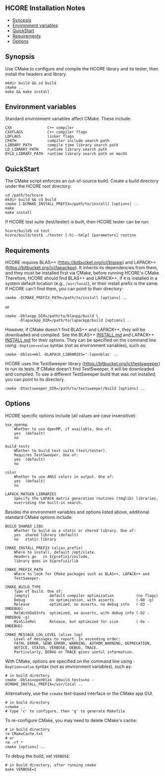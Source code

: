 HCORE Installation Notes
--------------------------------------------------------------------------------

- [Synopsis](#synopsis)
- [Environment variables](#environment-variables)
- [QuickStart](#quickstart)
- [Requirements](#requirements)
- [Options](#options)

Synopsis
--------------------------------------------------------------------------------

Use CMake to configure and compile the HCORE library and its tester, then
install the headers and library.

    mkdir build && cd build
    cmake ..
    make && make install

Environment variables
--------------------------------------------------------------------------------

Standard environment variables affect CMake. These include:

    CXX                C++ compiler
    CXXFLAGS           C++ compiler flags
    LDFLAGS            linker flags
    CPATH              compiler include search path
    LIBRARY_PATH       compile time library search path
    LD_LIBRARY_PATH    runtime library search path
    DYLD_LIBRARY_PATH  runtime library search path on macOS

QuickStart
--------------------------------------------------------------------------------

The CMake script enforces an out-of-source build. Create a build directory under
the HCORE root directory:

    cd /path/to/hcore
    mkdir build && cd build
    cmake [-DCMAKE_INSTALL_PREFIX=/path/to/install] [options] ..
    make
    make install

If HCORE test suite (test/tester) is built, then HCORE tester can be run:

    hcore/build$ cd test
    hcore/build/test$ ./tester [-h|--help] [parameters] routine

Requirements
--------------------------------------------------------------------------------

HCORE requires BLAS++ (https://bitbucket.org/icl/blaspp) and LAPACK++
(https://bitbucket.org/icl/lapackpp).
It inherits its dependencies from them, and they must be installed first via
CMake, before running HCORE's CMake. Therefore, HCORE should find BLAS++ and
LAPACK++, if it is installed in a system default location (e.g., `/usr/local`),
or their install prefix is the same. If HCORE can't find them, you can
point to their directory:

    cmake -DCMAKE_PREFIX_PATH=/path/to/install [options] ..

or

    cmake -Dblaspp_DIR=/path/to/blaspp/build \
          -Dlapackpp_DIR=/path/to/lapackpp/build [options] ..

However, if CMake doesn't find BLAS++ and LAPACK++, they will be downloaded and
compiled.
See the BLAS++ [INSTALL.md](https://bitbucket.org/icl/blaspp/src/master/INSTALL.md)
and LAPACK++ [INSTALL.md](https://bitbucket.org/icl/lapackpp/src/master/INSTALL.md)
for their options. They can be specified on the command line using `-Doption=value`
syntax (not as environment variables), such as:

    cmake -Dblas=mkl -DLAPACK_LIBRARIES='-lopenblas' ..

HCORE uses the TestSweeper library (https://bitbucket.org/icl/testsweeper) to
run its tests. If CMake doesn't find TestSweeper, it will be
downloaded and compiled. To use a different TestSweeper build that was
not installed, you can point to its directory.

    cmake -Dtestsweeper_DIR=/path/to/testsweeper/build [options] ..

Options
--------------------------------------------------------------------------------

HCORE specific options include (all values are case insensitive):

    use_openmp
        Whether to use OpenMP, if available. One of:
        yes  (default)
        no

    build_tests
        Whether to build test suite (test/tester).
        Requires TestSweeper. One of:
        yes  (default)
        no

    color
        Whether to use ANSI colors in output. One of:
        yes  (default)
        no

    LAPACK_MATGEN_LIBRARIES
        Specify the LAPACK matrix generation routines (tmglib) libraries,
        overriding the built-in search.

Besides the environment variables and options listed above, additional
standard CMake options include:

    BUILD_SHARED_LIBS
        Whether to build as a static or shared library. One of:
        yes  shared library (default)
        no   static library

    CMAKE_INSTALL_PREFIX (alias prefix)
        Where to install, default /opt/slate.
        Headers go   in ${prefix}/include,
        library goes in ${prefix}/lib

    CMAKE_PREFIX_PATH
        Where to look for CMake packages such as BLAS++, LAPACK++ and
        TestSweeper.

    CMAKE_BUILD_TYPE
        Type of build. One of:
        [empty]         default compiler optimization          (no flags)
        Debug           no optimization, with asserts          (-O0 -g)
        Release         optimized, no asserts, no debug info   (-O3 -DNDEBUG)
        RelWithDebInfo  optimized, no asserts, with debug info (-O2 -DNDEBUG -g)
        MinSizeRel      Release, but optimized for size        (-Os -DNDEBUG)

    CMAKE_MESSAGE_LOG_LEVEL (alias log)
        Level of messages to report. In ascending order:
        FATAL_ERROR, SEND_ERROR, WARNING, AUTHOR_WARNING, DEPRECATION,
        NOTICE, STATUS, VERBOSE, DEBUG, TRACE.
        Particularly, DEBUG or TRACE gives useful information.

With CMake, options are specified on the command line using
`-Doption=value` syntax (not as environment variables), such as:

    # in build directory
    cmake -Dblas=openblas -Dbuild_tests=no -DCMAKE_INSTALL_PREFIX=/usr/local ..

Alternatively, use the `ccmake` text-based interface or the CMake app GUI.

    # in build directory
    ccmake ..
    # Type 'c' to configure, then 'g' to generate Makefile

To re-configure CMake, you may need to delete CMake's cache:

    # in build directory
    rm CMakeCache.txt
    # or
    rm -rf *
    cmake [options] ..

To debug the build, set `VERBOSE`:

    # in build directory, after running cmake
    make VERBOSE=1
